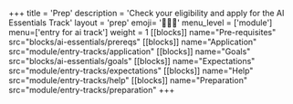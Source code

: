 +++
title = 'Prep'
description = 'Check your eligibility and apply for the AI Essentials Track'
layout = 'prep'
emoji= '🧑🏾‍💻'
menu_level = ['module']
menu=['entry for ai track']
weight = 1
[[blocks]]
name="Pre-requisites"
src="blocks/ai-essentials/prereqs"
[[blocks]]
name="Application"
src="module/entry-tracks/application"
[[blocks]]
name="Goals"
src="blocks/ai-essentials/goals"
[[blocks]]
name="Expectations"
src="module/entry-tracks/expectations"
[[blocks]]
name="Help"
src="module/entry-tracks/help"
[[blocks]]
name="Preparation"
src="module/entry-tracks/preparation"
+++
